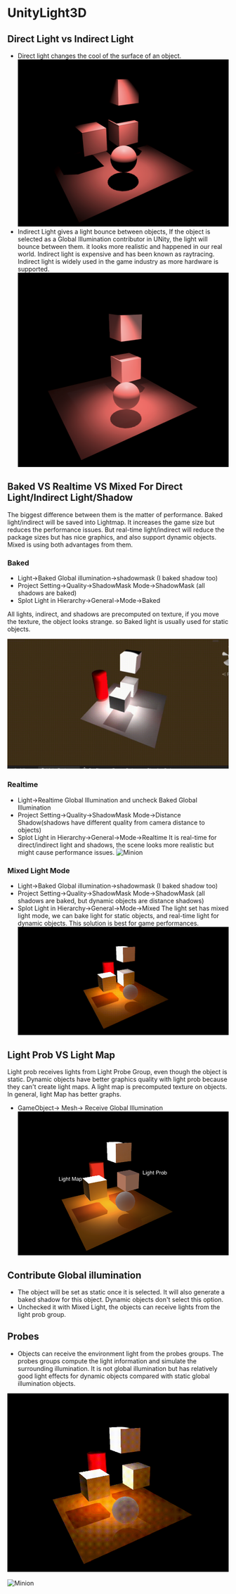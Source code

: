 # UnityLight3D
## Direct Light vs Indirect Light
- Direct light changes the cool of the surface of an object.
![Minion](./MarkDownImage/DirectLight.png)
- Indirect Light gives a light bounce between objects, If the object is selected as a Global Illumination contributor in UNity, the light will bounce between them. it looks more realistic and happened in our real world. Indirect light is expensive and has been known as raytracing. Indirect light is widely used in the game industry as more hardware is supported.
![Minion](./MarkDownImage/InDirectLight.png)

## Baked VS Realtime VS Mixed For Direct Light/Indirect Light/Shadow
The biggest difference between them is the matter of performance. Baked light/indirect will be saved into Lightmap. It increases the game size but reduces the performance issues. But real-time light/indirect will reduce the package sizes but has nice graphics, and also support dynamic objects. Mixed is using both advantages from them.

### Baked
- Light->Baked Global illumination->shadowmask (I baked shadow too)
- Project Setting->Quality->ShadowMask Mode->ShadowMask (all shadows are baked)
- Splot Light in Hierarchy->General->Mode->Baked

All lights, indirect, and shadows are precomputed on texture, if you move the texture, the object looks strange. so Baked light is usually used for static objects.

![Minion](./MarkDownImage/Bake.gif)

### Realtime
- Light->Realtime Global Illumination and uncheck Baked Global Illumination
- Project Setting->Quality->ShadowMask Mode->Distance Shadow(shadows have different quality from camera distance to objects)
- Splot Light in Hierarchy->General->Mode->Realtime
It is real-time for direct/indirect light and shadows, the scene looks more realistic but might cause performance issues.
![Minion](./MarkDownImage/RealTime.gif)

### Mixed Light Mode
- Light->Baked Global illumination->shadowmask (I baked shadow too)
- Project Setting->Quality->ShadowMask Mode->ShadowMask (all shadows are baked, but dynamic objects are distance shadows)
- Splot Light in Hierarchy->General->Mode->Mixed
The light set has mixed light mode, we can bake light for static objects, and real-time light for dynamic objects. This solution is best for game performances.
![Minion](./MarkDownImage/MixedLight.gif)

## Light Prob VS Light Map
Light prob receives lights from Light Probe Group, even though the object is static. Dynamic objects have better graphics quality with light prob because they can't create light maps. A light map is precomputed texture on objects. In general, light Map has better graphs.
- GameObject-> Mesh-> Receive Global Illumination
![Minion](./MarkDownImage/probvsmap.png)

## Contribute Global illumination
- The object will be set as static once it is selected. It will also generate a baked shadow for this object. Dynamic objects don't select this option. 
- Unchecked it with Mixed Light, the objects can receive lights from the light prob group.

## Probes
- Objects can receive the environment light from the probes groups. The probes groups compute the light information and simulate the surrounding illumination. It is not global illumination but has relatively good light effects for dynamic objects compared with static global illumination objects.

![Minion](./MarkDownImage/proon.gif)

![Minion](./MarkDownImage/proff.gif)
